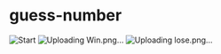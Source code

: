 
# guess-number

![Start](https://github.com/yashowardhan992/guess-number/assets/52581482/b017f58f-f956-418f-9448-225be60a3d22)
![Uploading Win.png…]()
![Uploading lose.png…]()
